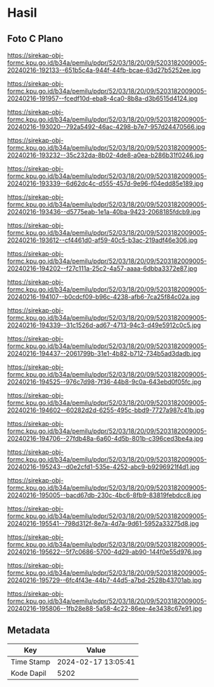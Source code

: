 # Hasil

## Foto C Plano

https://sirekap-obj-formc.kpu.go.id/b34a/pemilu/pdpr/52/03/18/20/09/5203182009005-20240216-192133--651b5c4a-944f-44fb-bcae-63d27b5252ee.jpg

https://sirekap-obj-formc.kpu.go.id/b34a/pemilu/pdpr/52/03/18/20/09/5203182009005-20240216-191957--fcedf10d-eba8-4ca0-8b8a-d3b6515d4124.jpg

https://sirekap-obj-formc.kpu.go.id/b34a/pemilu/pdpr/52/03/18/20/09/5203182009005-20240216-193020--792a5492-46ac-4298-b7e7-957d24470566.jpg

https://sirekap-obj-formc.kpu.go.id/b34a/pemilu/pdpr/52/03/18/20/09/5203182009005-20240216-193232--35c232da-8b02-4de8-a0ea-b286b31f0246.jpg

https://sirekap-obj-formc.kpu.go.id/b34a/pemilu/pdpr/52/03/18/20/09/5203182009005-20240216-193339--6d62dc4c-d555-457d-9e96-f04edd85e189.jpg

https://sirekap-obj-formc.kpu.go.id/b34a/pemilu/pdpr/52/03/18/20/09/5203182009005-20240216-193436--d5775eab-1e1a-40ba-9423-2068185fdcb9.jpg

https://sirekap-obj-formc.kpu.go.id/b34a/pemilu/pdpr/52/03/18/20/09/5203182009005-20240216-193612--cf4461d0-af59-40c5-b3ac-219adf46e306.jpg

https://sirekap-obj-formc.kpu.go.id/b34a/pemilu/pdpr/52/03/18/20/09/5203182009005-20240216-194202--f27c111a-25c2-4a57-aaaa-6dbba3372e87.jpg

https://sirekap-obj-formc.kpu.go.id/b34a/pemilu/pdpr/52/03/18/20/09/5203182009005-20240216-194107--b0cdcf09-b96c-4238-afb6-7ca25f84c02a.jpg

https://sirekap-obj-formc.kpu.go.id/b34a/pemilu/pdpr/52/03/18/20/09/5203182009005-20240216-194339--31c1526d-ad67-4713-94c3-d49e5912c0c5.jpg

https://sirekap-obj-formc.kpu.go.id/b34a/pemilu/pdpr/52/03/18/20/09/5203182009005-20240216-194437--2061799b-31e1-4b82-b712-734b5ad3dadb.jpg

https://sirekap-obj-formc.kpu.go.id/b34a/pemilu/pdpr/52/03/18/20/09/5203182009005-20240216-194525--976c7d98-7f36-44b8-9c0a-643ebd0f05fc.jpg

https://sirekap-obj-formc.kpu.go.id/b34a/pemilu/pdpr/52/03/18/20/09/5203182009005-20240216-194602--60282d2d-6255-495c-bbd9-7727a987c41b.jpg

https://sirekap-obj-formc.kpu.go.id/b34a/pemilu/pdpr/52/03/18/20/09/5203182009005-20240216-194706--27fdb48a-6a60-4d5b-801b-c396ced3be4a.jpg

https://sirekap-obj-formc.kpu.go.id/b34a/pemilu/pdpr/52/03/18/20/09/5203182009005-20240216-195243--d0e2cfd1-535e-4252-abc9-b9296921f4d1.jpg

https://sirekap-obj-formc.kpu.go.id/b34a/pemilu/pdpr/52/03/18/20/09/5203182009005-20240216-195005--bacd67db-230c-4bc6-8fb9-83819febdcc8.jpg

https://sirekap-obj-formc.kpu.go.id/b34a/pemilu/pdpr/52/03/18/20/09/5203182009005-20240216-195541--798d312f-8e7a-4d7a-9d61-5952a33275d8.jpg

https://sirekap-obj-formc.kpu.go.id/b34a/pemilu/pdpr/52/03/18/20/09/5203182009005-20240216-195622--5f7c0686-5700-4d29-ab90-144f0e55d976.jpg

https://sirekap-obj-formc.kpu.go.id/b34a/pemilu/pdpr/52/03/18/20/09/5203182009005-20240216-195729--6fc4f43e-44b7-44d5-a7bd-2528b43701ab.jpg

https://sirekap-obj-formc.kpu.go.id/b34a/pemilu/pdpr/52/03/18/20/09/5203182009005-20240216-195806--1fb28e88-5a58-4c22-86ee-4e3438c67e91.jpg


## Metadata

| Key        | Value               |
| ---------- | ------------------- |
| Time Stamp | 2024-02-17 13:05:41 |
| Kode Dapil | 5202                |




